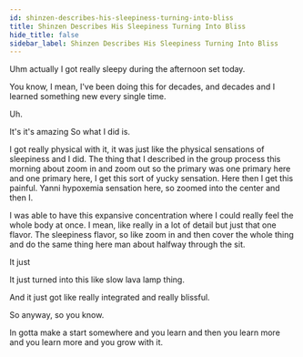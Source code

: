 ```yaml
---
id: shinzen-describes-his-sleepiness-turning-into-bliss
title: Shinzen Describes His Sleepiness Turning Into Bliss
hide_title: false
sidebar_label: Shinzen Describes His Sleepiness Turning Into Bliss
---
```

Uhm actually I got really sleepy during the afternoon set today.

You know, I mean, I've been doing this for decades, and decades and I learned something new every single time.

Uh.



It's it's amazing So what I did is.

I got really physical with it, it was just like the physical sensations of sleepiness and I did. The thing that I described in the group process this morning about zoom in and zoom out so the primary was one primary here and one primary here, I get this sort of yucky sensation. Here then I get this painful. Yanni hypoxemia sensation here, so zoomed into the center and then I.

I was able to have this expansive concentration where I could really feel the whole body at once. I mean, like really in a lot of detail but just that one flavor. The sleepiness flavor, so like zoom in and then cover the whole thing and do the same thing here man about halfway through the sit.

It just

It just turned into this like slow lava lamp thing.

And it just got like really integrated and really blissful.

So anyway, so you know.

In gotta make a start somewhere and you learn and then you learn more and you learn more and you grow with it.

